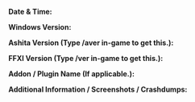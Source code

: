 <!--
DO NOT remove or change any part of the template below.
Simply fill out the information like you are taking a test.

When filling out this information, please DO NOT use the `@` symbol, you will trigger unwanted mentions of users that may not be part of this project.
-->

**Date & Time:**

**Windows Version:**

**Ashita Version (Type /aver in-game to get this.):**

**FFXI Version (Type /ver in-game to get this.):**

**Addon / Plugin Name (If applicable.):**

**Additional Information / Screenshots / Crashdumps:**